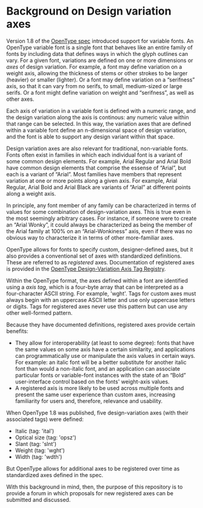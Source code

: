 # Background on Design variation axes
Version 1.8 of the [OpenType spec](http://www.microsoft.com/typography/otspec/) introduced support for variable fonts. An OpenType variable font is a single font that behaves like an entire family of fonts by including data that defines ways in which the glyph outlines can vary. For a given font, variations are defined on one or more dimensions or _axes_ of design variation. For example, a font may define variation on a weight axis, allowing the thickness of stems or other strokes to be larger (heavier) or smaller (lighter). Or a font may define variation on a “serifness” axis, so that it can vary from no serifs, to small, medium-sized or large serifs. Or a font might define variation on weight and “serifness”, as well as other axes. 

Each axis of variation in a variable font is defined with a numeric range, and the design variation along the axis is continous: any numeric value within that range can be selected. In this way, the variation axes that are defined within a variable font define an n-dimensional space of design variation, and the font is able to support any design variant within that space.

Design variation axes are also relevant for traditional, non-variable fonts. Fonts often exist in families in which each individual font is a variant of some common design elements. For example, Arial Regular and Arial Bold have common design elements that comprise the essense of “Arial”, but each is a variant of “Arial”. Most families have members that represent variation at one or more points along a given axis. For example, Arial Regular, Arial Bold and Arial Black are variants of “Arial” at different points along a weight axis. 

In principle, any font member of any family can be characterized in terms of values for some combination of design-variation axes. This is true even in the most seemingly arbitrary cases. For instance, if someone were to create an “Arial Wonky”, it could always be characterized as being the member of the Arial family at 100% on an “Arial-Wonkiness” axis, even if there was no obvious way to characterize it in terms of other more-familiar axes.

OpenType allows for fonts to specify custom, designer-defined axes, but it also provides a conventional set of axes with standardized definitions. These are referred to as _registered_ axes. Documentation of registered axes is provided in the [OpenType Design-Variation Axis Tag Registry](https://www.microsoft.com/typography/otspec/dvaraxisreg.htm). 

Within the OpenType format, the axes defined within a font are identified using a _axis tag_, which is a four-byte array that can be interpreted as a four-character ASCII string. For example, 'wght'. Tags for custom axes must always begin with an uppercase ASCII letter and use only uppercase letters or digits. Tags for registered axes never use this pattern but can use any other well-formed pattern.

Because they have documented definitions, registered axes provide certain benefits:
* They allow for interoperability (at least to some degree): fonts that have the same values on some axis have a certain similarity, and applications can programmatically use or manipulate the axis values in certain ways. For example: an italic font will be a better substitute for another italic font than would a non-italic font, and an application can associate particular fonts or variable-font instances with the state of an “Bold” user-interface control based on the fonts' weight-axis values.
* A registered axis is more likely to be used across multiple fonts and present the same user experience than custom axes, increasing familiarity for users and, therefore, relevance and usability.

When OpenType 1.8 was published, five design-variation axes (with their associated tags) were defined:
* Italic (tag: 'ital')
* Optical size (tag: 'opsz')
* Slant (tag: 'slnt')
* Weight (tag: 'wght')
* Width (tag: 'wdth')

But OpenType allows for additional axes to be registered over time as standardized axes defined in the spec.

With this background in mind, then, the purpose of this repository is to provide a forum in which proposals for new registered axes can be submitted and discussed.

